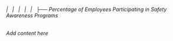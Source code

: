 ###### |   |   |   |   |   ├── Percentage of Employees Participating in Safety Awareness Programs

*Add content here*